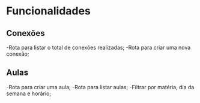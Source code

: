 # Funcionalidades

## Conexões 
 
 -Rota para listar o total de conexões realizadas;
 -Rota para criar uma nova conexão;

## Aulas

-Rota para criar uma aula;
-Rota para listar aulas; 
    -Filtrar por matéria, dia da semana e horário;



